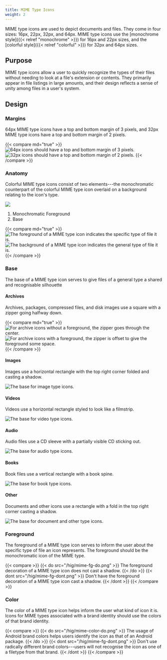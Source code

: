 ```yaml
---
title: MIME Type Icons
weight: 2
---
```


MIME type icons are used to depict documents and files. They come in
four sizes: 16px, 22px, 32px, and 64px. MIME type icons use the
[monochrome style]({{< relref "monochrome" >}}) for 16px and 22px sizes,
and the [colorful style]({{< relref "colorful" >}}) for 32px and 64px sizes.

Purpose
-------

MIME type icons allow a user to quickly recognize the types of their
files without needing to look at a file's extension or contents. They
primarily appear in file listings in large amounts, and their design
reflects a sense of unity among files in a user's system.

Design
------

### Margins

64px MIME type icons have a top and bottom margin of 3 pixels, and 32px
MIME type icons have a top and bottom margin of 2 pixels.

{{< compare md="true" >}}
![64px icons should have a top and bottom margin of 3
pixels.](/hig/mime-margin-64.png)
![32px icons should have a top and bottom margin of 2
pixels.](/hig/mime-margin-32.png)
{{< /compare >}}

### Anatomy

Colorful MIME type icons consist of two elements---the monochromatic
counterpart of the colorful MIME type icon overlaid on a background
relating to the icon's type.

![](/hig/mime-anatomy.png)

1.  Monochromatic Foreground
2.  Base

{{< compare md="true" >}}
![The foreground of a MIME type icon indicates the specific type of file
it is.](/hig/mime-monochromatic-layer.png)
![The background of a MIME type icon indicates the general type of file
it is.](/hig/mime-base-layer.png)
{{< /compare >}}

### Base

The base of a MIME type icon serves to give files of a general type a
shared and recognisable silhouette

#### Archives

Archives, packages, compressed files, and disk images use a square with
a zipper going halfway down.

{{< compare md="true" >}}
![For archive icons without a foreground, the zipper goes through the
center.](/hig/mime-archive.png)
![For archive icons with a foreground, the zipper is offset to give the
foreground some space.](/hig/mime-archive-symbol.png)
{{< /compare >}}

#### Images

Images use a horizontal rectangle with the top right corner folded and
casting a shadow.

![The base for image type icons.](/hig/mime-image.png)

#### Videos

Videos use a horizontal rectangle styled to look like a filmstrip.

![The base for video type icons.](/hig/mime-video.png)

#### Audio

Audio files use a CD sleeve with a partially visible CD sticking out.

![The base for audio type icons.](/hig/mime-audio.png)

#### Books

Book files use a vertical rectangle with a book spine.

![The base for book type icons.](/hig/mime-book.png)

#### Other

Documents and other icons use a rectangle with a fold in the top right
corner casting a shadow.

![The base for document and other type icons.](/hig/mime-document.png)

### Foreground

The foreground of a MIME type icon serves to inform the user about the
specific type of file an icon represents. The foreground should be the
monochromatic icon of the MIME type.

{{< compare >}}
{{< do src="/hig/mime-fg-do.png" >}}
The foreground decoration of a MIME type icon does not cast a shadow.
{{< /do >}}
{{< dont src="/hig/mime-fg-dont.png" >}}
Don't have the foreground decoration of a MIME type icon cast a shadow.
{{< /dont >}}
{{< /compare >}}

### Color

The color of a MIME type icon helps inform the user what kind of icon it
is. Icons for MIME types associated with a brand identity should use the
colors of that brand identity.

{{< compare >}}
{{< do src="/hig/mime-color-do.png" >}}
The usage of Android brand colors helps users identify the icon as that
of an Android package.
{{< /do >}}
{{< dont src="/hig/mime-fg-dont.png" >}}
Don't use radically different brand colors---users will not recognise the
icon as one of a filetype from that brand.
{{< /dont >}}
{{< /compare >}}
